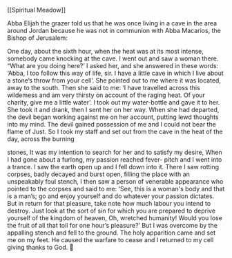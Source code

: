 [[Spiritual Meadow]]
 
Abba Elijah the grazer told us that he was once living in a cave in the area around Jordan because he was not in communion with Abba Macarios, the Bishop of Jerusalem:  
 
One day, about the sixth hour, when the heat was at its most intense, somebody came knocking at the cave. I went out and saw a woman there. “What are you doing here?’ I asked her, and she answered in these words: ‘Abba, I too follow this way of life, sir. I have a little cave in which I live about a stone’s throw from your cell’. She pointed out to me where it was located, away to the south. Then she said to me: ‘I have travelled across this wildemess and am very thirsty on account of the raging heat. Of your charity, give me a little water’. I took out my water-bottle and gave it to her. She took it and drank, then I sent her on her way. When she had departed, the devil began working against me on her account, putting lewd thoughts into my mind. The devil gained possession of me and I could not bear the flame of Just. So I took my staff and set out from the cave in the heat of the day, across the burning  
 
stones, It was my intention to search for her and to satisfy my desire, When I had gone about a furlong, my passion reached fever- pitch and I went into a trance. I saw the earth open up and I fell down into it. There I saw rotting corpses, badly decayed and burst open, filling the place with an unspeakably foul stench, I then saw a person of venerable appearance who pointed to the corpses and said to me: ‘See, this is a woman's body and that is a man’s; go and enjoy yourself and do whatever your passion dictates. But in return for that pleasure, take note how much labour you intend to destroy. Just look at the sort of sin for which you are prepared to deprive yourself of the kingdom of heaven, Oh, wretched humanity! Would you lose the fruit of all that toil for one hour’s pleasure?’ But I was overcome by the appalling stench and fell to the ground. The holy apparition came and set me on my feet. He caused the warfare to cease and I returned to my cell giving thanks to God.  

